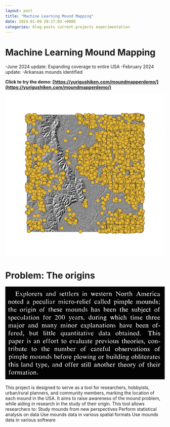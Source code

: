 ```yaml
---
layout: post
title: "Machine Learning Mound Mapping"
date: 2024-01-09 20:17:03 +0000
categories: blog-posts current-projects experimentation
---
```




# Machine Learning Mound Mapping

-June 2024 update:
Expanding coverage to entire USA
-February 2024 update:
-Arkansas mounds identified

**Click to try the demo: [https://yurigushiken.com/moundmapperdemo/](https://yurigushiken.com/moundmapperdemo/)**

![Featured Image](/media/Screenshot-2024-01-09-035219.png)

# Problem: The origins

![Featured Image](/media/SmartSelect_20240126_012429_Adobe-Acrobat.jpg)

This project is designed to serve as a tool for researchers, hobbyists, urban/rural planners, and community members, marking the location of each mound in the USA. It aims to raise awareness of the mound problem, while aiding in research in the study of their origin.
This tool allows researchers to:
Study mounds from new perspectives
Perform statistical analysis on data
Use mounds data in various spatial formats
Use mounds data in various software
